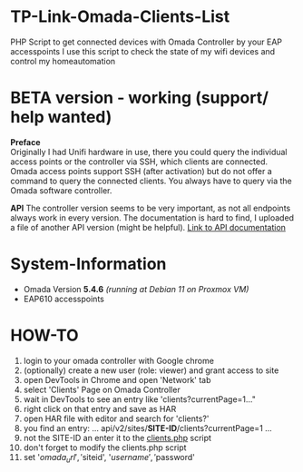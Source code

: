 # TP-Link-Omada-Clients-List
PHP Script to get connected devices with Omada Controller by your EAP accesspoints
I use this script to check the state of my wifi devices and control my homeautomation

# BETA version - working (support/ help wanted)

<b>Preface</b><br>
Originally I had Unifi hardware in use, there you could query the individual access points or the controller via SSH, which clients are connected.
Omada access points support SSH (after activation) but do not offer a command to query the connected clients. You always have to query via the Omada software controller.

<b>API</b>
The controller version seems to be very important, as not all endpoints always work in every version. The documentation is hard to find, I uploaded a file of another API version (might be helpful). [Link to API documentation](api_5.0.15.html)

# System-Information
- Omada Version <b>5.4.6</b> <i>(running at Debian 11 on Proxmox VM)</i>
- EAP610 accesspoints

# HOW-TO
1. login to your omada controller with Google chrome
2. (optionally) create a new user (role: viewer) and grant access to site
3. open DevTools in Chrome and open 'Network' tab
4. select 'Clients' Page on Omada Controller
5. wait in DevTools to see an entry like 'clients?currentPage=1..."
6. right click on that entry and save as HAR
7. open HAR file with editor and search for 'clients?'
8. you find an entry: ... api/v2/sites/<b>SITE-ID</b>/clients?currentPage=1 ...
9. not the SITE-ID an enter it to the [clients.php](clients.php) script
10. don't forget to modify the clients.php script
11. set '$omada_url', '$siteid', '$username', '$password'
